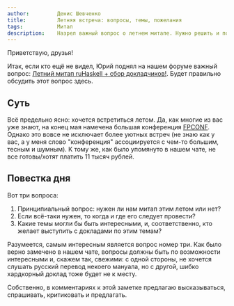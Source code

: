 ```yaml
---
author:         Денис Шевченко
title:          Летняя встреча: вопросы, темы, пожелания
tags:           Митап
description:    Назрел важный вопрос о летнем митапе. Нужно решить и подготовиться.
---
```


Приветствую, друзья!

Итак, если кто ещё не видел, Юрий поднял на нашем форуме важный вопрос: [Летний митап ruHaskell + сбор докладчиков!](http://forum.ruhaskell.org/t/letnij-mitap-ruhaskell-sbor-dokladchikov/125). Будет правильно обсудить этот вопрос здесь.

## Суть

Всё предельно ясно: хочется встретиться летом. Да, как многие из вас уже знают, на конец мая намечена большая конференция [FPCONF](http://fpconf.ru/). Однако это вовсе не исключает более уютных встреч (не знаю как у вас, а у меня слово "конференция" ассоциируется с чем-то большим, тесным и шумным). К тому же, как было упомянуто в нашем чате, не все готовы/хотят платить 11 тысяч рублей.

## Повестка дня

Вот три вопроса:

1. Принципиальный вопрос: нужен ли нам митап этим летом или нет?
2. Если всё-таки нужен, то когда и где его следует провести?
3. Какие темы могли бы быть интересными, и, соответственно, кто желает выступить с докладами по этим темам?

Разумеется, самым интересным является вопрос номер три. Как было верно замечено в нашем чате, вопросы должны быть по возможности интересными и, скажем так, свежими: с одной стороны, не хочется слушать русский перевод некоего мануала, но с другой, шибко хардкорный доклад тоже будет не к месту.

Собственно, в комментариях к этой заметке предлагаю высказываться, спрашивать, критиковать и предлагать.

